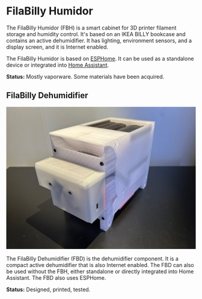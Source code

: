 # FilaBilly Humidor

The FilaBilly Humidor (FBH) is a smart cabinet for 3D printer filament storage and humidity control.  It's based on an IKEA BILLY bookcase and contains an active dehumidifier.  It has lighting, environment sensors, and a display screen, and it is Internet enabled.

The FilaBilly Humidor is based on [ESPHome](https://esphome.io/).  It can be used as a standalone device or integrated into [Home Assistant](https://homeassistant.io/).

**Status:** Mostly vaporware.  Some materials have been acquired.

## FilaBilly Dehumidifier
![FilaBilly Dehumidifier](Media/fbd-glamor.jpg)

The FilaBilly Dehumidifier (FBD) is the dehumidifier component.  It is a compact active dehumidifier that is also Internet enabled.  The FBD can also be used without the FBH, either standalone or directly integrated into Home Assistant.  The FBD also uses ESPHome.

**Status:** Designed, printed, tested.
